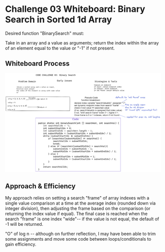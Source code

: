 # Challenge 03 Whiteboard: Binary Search in Sorted 1d Array

Desired function "BinarySearch" must:

Take in an array and a value as arguments; return the index within the array of an element equal to the value or "-1" if not present.

## Whiteboard Process

![challenge-03-whiteboard](./java-code-challenge-03-whiteboard.png)

## Approach & Efficiency

My approach relies on setting a search "frame" of array indexes with a single value comparison at a time at the average index (rounded down via integer division), then adjusting the frame based on the comparison (or returning the index value if equal). The final case is reached when the search "frame" is one index "wide"-- if the value is not equal, the default of -1 will be returned.

"O" of log n -- although on further reflection, I may have been able to trim some assignments and move some code between loops/conditionals to gain efficiency.
